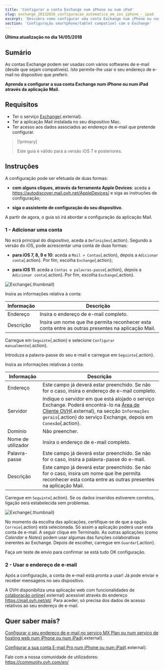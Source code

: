 ```yaml
---
title: 'Configurar a conta Exchange num iPhone ou num iPad'
slug: exchange_20132016_configuracao_automatica_em_ios_iphone_-_ipad
excerpt: 'Descubra como configurar uma conta Exchange num iPhone ou num iPad através da aplicação Mail'
section: 'Configuração smartphone/tablet compatível com o Exchange'
---
```


**Última atualização no dia 14/05/2018**

## Sumário

As contas Exchange podem ser usadas com vários softwares de e-mail (desde que sejam compatíveis). Isto permite-lhe usar o seu endereço de e-mail no dispositivo que preferir.

**Aprenda a configurar a sua conta Exchange num iPhone ou num iPad através da aplicação Mail.**

## Requisitos

- Ter o serviço [Exchange](https://www.ovh.pt/emails/){.external}.
- Ter a aplicação Mail instalada no seu dispositivo Mac.
- Ter acesso aos dados associados ao endereço de e-mail que pretende configurar.

> [!primary]
>
> Este guia é válido para a versão iOS 7 e posteriores.
>

## Instruções

A configuração pode ser efetuada de duas formas:

- **com alguns cliques, através da ferramenta Apple Devices**: aceda a <https://autodiscover.mail.ovh.net/AppleDevices/> e siga as instruções de configuração;

- **siga o assistente de configuração do seu dispositivo**.

A partir de agora, o guia só irá abordar a configuração da aplicação Mail.

### 1 - Adicionar uma conta

No ecrã principal do dispositivo, aceda a `Definições`{.action}. Segundo a versão do iOS, pode acrescentar uma conta de duas formas:

- **para iOS 7, 8, 9 e 10**: aceda a `Mail > Contas`{.action}, depois a `Adicionar conta`{.action}. Por fim, escolha `Exchange`{.action};

- **para iOS 11**: aceda a `Contas e palavras-passe`{.action}, depois a `Adicionar conta`{.action}. Por fim, escolha `Exchange`{.action}.

![Exchange](images/configuration-mail-exchange-ios-step1.png){.thumbnail}

Insira as informações relativa à conta:

|Informação|Descrição|
|---|---|
|Endereço|Insira o endereço de e-mail completo.|
|Descrição|Insira um nome que lhe permita reconhecer esta conta entre as outras presentes na aplicação Mail.|

Carregue em `Seguinte`{.action} e selecione `Configurar manualmente`{.action}.

Introduza a palavra-passe do seu e-mail e carregue em  `Seguinte`{.action}.

Insira as informações relativas à conta:

|Informação|Descrição|
|---|---|
|Endereço|Este campo já deverá estar preenchido. Se não for o caso, insira o endereço de e-mail completo.|
|Servidor|Indique o servidor em que está alojado o serviço Exchange. Poderá encontrá-lo na [Área de Cliente OVH](https://www.ovh.com/auth/?action=gotomanager){.external}, na secção `Informações gerais`{.action} do serviço Exchange, depois em `Conexão`{.action}.|
|Domínio|Não preencher.|
|Nome de utilizador|Insira o endereço de e-mail completo.|  
|Palavra-passe|Este campo já deverá estar preenchido. Se não for o caso, insira a palavra-passe do e-mail.|
|Descrição|Este campo já deverá estar preenchido. Se não for o caso, insira um nome que lhe permita reconhecer esta conta entre as outras presentes na aplicação Mail.|

Carregue em `Seguinte`{.action}. Se os dados inseridos estiverem corretos, ligação será estabelecida sem problemas.

![Exchange](images/configuration-mail-exchange-ios-step2.png){.thumbnail}

No momento da escolha das aplicações, certifique-se de que a opção `Correio`{.action} está selecionada. Só assim a aplicação poderá usar esta conta de e-mail. A seguir clique em Terminado. As outras aplicações (como *Calendar* e *Notes*) podem usar algumas das funções colaborativas inerentes ao Exchange. Depois de escolher, carregue em `Guardar`{.action}. 

Faça um teste de envio para confirmar se está tudo OK configuração.

### 2 - Usar o endereço de e-mail

Após a configuração, a conta de e-mail está pronta a usar! Já pode enviar e receber mensagens no seu dispositivo.

A OVH disponibiliza uma aplicação web com funcionalidades de [colaboração online](https://www.ovh.pt/emails/){.external} acessível através do endereço <https://mail.ovh.net/pt/>. Para aceder, só precisa dos dados de acesso relativos ao seu endereço de e-mail.

## Quer saber mais?

[Configurar o seu endereço de e-mail no serviço MX Plan ou num serviço de hosting web num iPhone ou num iPad](https://docs.ovh.com/pt/emails/mail_partilhado_guia_configuracao_iphone_ios_91/){.external}.

[Configurar a sua conta E-mail Pro num iPhone ou num iPad](https://docs.ovh.com/pt/emails-pro/){.external}.

Fale com a nossa comunidade de utilizadores: <https://community.ovh.com/en/>